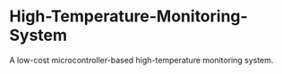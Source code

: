 # High-Temperature-Monitoring-System
A low-cost microcontroller-based high-temperature monitoring system.
